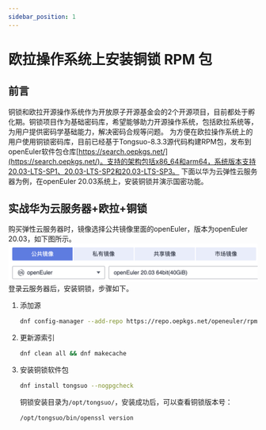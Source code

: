 ```yaml
---
sidebar_position: 1
---
```

# 欧拉操作系统上安装铜锁 RPM 包

## 前言

铜锁和欧拉开源操作系统作为开放原子开源基金会的2个开源项目，目前都处于孵化期。铜锁项目作为基础密码库，希望能够助力开源操作系统，包括欧拉系统等，为用户提供密码学基础能力，解决密码合规等问题。
为方便在欧拉操作系统上的用户使用铜锁密码库，目前已经基于Tongsuo-8.3.3源代码构建RPM包，发布到openEuler软件包仓库[https://search.oepkgs.net/](https://search.oepkgs.net/)。支持的架构包括x86_64和arm64，系统版本支持20.03-LTS-SP1、20.03-LTS-SP2和20.03-LTS-SP3。
下面以华为云弹性云服务器为例，在openEuler 20.03系统上，安装铜锁并演示国密功能。

## 实战华为云服务器+欧拉+铜锁

购买弹性云服务器时，镜像选择公共镜像里面的openEuler，版本为openEuler 20.03，如下图所示。
![image.png](img/image.png)
登录云服务器后，安装铜锁，步骤如下。

1. 添加源
    ```bash
    dnf config-manager --add-repo https://repo.oepkgs.net/openeuler/rpm/openEuler-20.03-LTS-SP1/extras/x86_64/
    ```

2. 更新源索引
    ```bash
    dnf clean all && dnf makecache
    ```

3. 安装铜锁软件包
    ```bash
    dnf install tongsuo --nogpgcheck
    ```
    铜锁安装目录为`/opt/tongsuo/`，安装成功后，可以查看铜锁版本号：
    ```bash
    /opt/tongsuo/bin/openssl version
    ```

